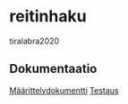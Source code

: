 # reitinhaku
tiralabra2020 

## Dokumentaatio

[Määrittelydokumentti](https://github.com/haxsampo/reitinhaku/blob/master/dokumentaatio/dokumentti.txt)
[Testaus](https://github.com/haxsampo/reitinhaku/blob/master/dokumentaatio/testidokumentti.md)

